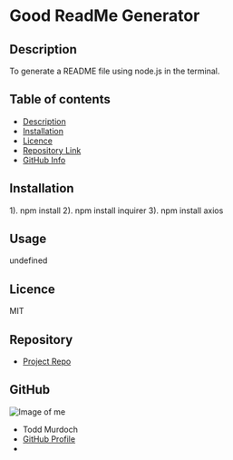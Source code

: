 
  # **Good ReadMe Generator**
  ## Description 
  To generate a README file using node.js in the terminal.
  ## Table of contents
  - [Description](#Description)
  - [Installation](#Installation)
  - [Licence](#Licence)
  - [Repository Link](#Repository)
  - [GitHub Info](#GitHub) 
  ## Installation
  1). npm install 2). npm install inquirer 3). npm install axios
  ## Usage
  undefined
  ## Licence
  MIT
  ## Repository
  - [Project Repo](https://tbonexas.github.io/readmegen)
  ## GitHub
  ![Image of me](https://avatars0.githubusercontent.com/u/67118229?v=4)
  - Todd Murdoch
  - [GitHub Profile](https://github.com/Tbonexas)
  - <null>
  